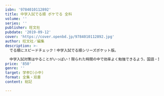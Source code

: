 ```yaml
---
isbn: '9784010112892'
title: 中学入試でる順 ポケでる 全科
volume: ''
series: ''
publisher: 旺文社
pubdate: '2019-09-12'
cover: 'https://cover.openbd.jp/9784010112892.jpg'
author: 旺文社／編集
description: >-
  でる順にスピードチェック！中学入試でる順シリーズポケット版。

  中学入試対策はやることがいっぱい！限られた時間の中で効率よく勉強できるよう，国語・算数・理科・社会の最重要問題をぎゅっと集めました。実際の入試問題を一問一答形式で掲載しているので，スキマ時間の勉強にピッタリです。ハンディサイズで持ち運びにも便利。
price: '850'
genre: ''
target: 学参I(小中)
format: 全集・双書
content: 総記

---
```


